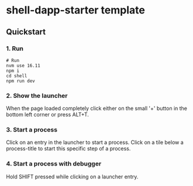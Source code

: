 # shell-dapp-starter template

## Quickstart

### 1. Run
```shell
# Run
nvm use 16.11
npm i
cd shell
npm run dev
```

### 2. Show the launcher
When the page loaded completely click either on the small '+' button in the bottom left corner or press ALT+T.

### 3. Start a process
Click on an entry in the launcher to start a process. Click on a tile below a process-title to start this specific step of a process.

### 4. Start a process with debugger
Hold SHIFT pressed while clicking on a launcher entry.